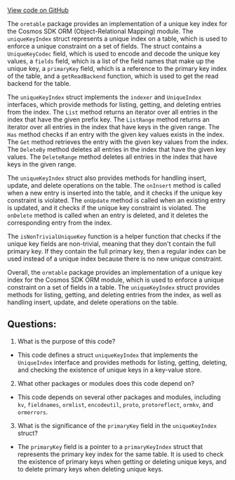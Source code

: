 [View code on GitHub](https://github.com/cosmos/cosmos-sdk.git/orm/model/ormtable/unique.go)

The `ormtable` package provides an implementation of a unique key index for the Cosmos SDK ORM (Object-Relational Mapping) module. The `uniqueKeyIndex` struct represents a unique index on a table, which is used to enforce a unique constraint on a set of fields. The struct contains a `UniqueKeyCodec` field, which is used to encode and decode the unique key values, a `fields` field, which is a list of the field names that make up the unique key, a `primaryKey` field, which is a reference to the primary key index of the table, and a `getReadBackend` function, which is used to get the read backend for the table.

The `uniqueKeyIndex` struct implements the `indexer` and `UniqueIndex` interfaces, which provide methods for listing, getting, and deleting entries from the index. The `List` method returns an iterator over all entries in the index that have the given prefix key. The `ListRange` method returns an iterator over all entries in the index that have keys in the given range. The `Has` method checks if an entry with the given key values exists in the index. The `Get` method retrieves the entry with the given key values from the index. The `DeleteBy` method deletes all entries in the index that have the given key values. The `DeleteRange` method deletes all entries in the index that have keys in the given range.

The `uniqueKeyIndex` struct also provides methods for handling insert, update, and delete operations on the table. The `onInsert` method is called when a new entry is inserted into the table, and it checks if the unique key constraint is violated. The `onUpdate` method is called when an existing entry is updated, and it checks if the unique key constraint is violated. The `onDelete` method is called when an entry is deleted, and it deletes the corresponding entry from the index.

The `isNonTrivialUniqueKey` function is a helper function that checks if the unique key fields are non-trivial, meaning that they don't contain the full primary key. If they contain the full primary key, then a regular index can be used instead of a unique index because there is no new unique constraint.

Overall, the `ormtable` package provides an implementation of a unique key index for the Cosmos SDK ORM module, which is used to enforce a unique constraint on a set of fields in a table. The `uniqueKeyIndex` struct provides methods for listing, getting, and deleting entries from the index, as well as handling insert, update, and delete operations on the table.
## Questions: 
 1. What is the purpose of this code?
- This code defines a struct `uniqueKeyIndex` that implements the `UniqueIndex` interface and provides methods for listing, getting, deleting, and checking the existence of unique keys in a key-value store.

2. What other packages or modules does this code depend on?
- This code depends on several other packages and modules, including `kv`, `fieldnames`, `ormlist`, `encodeutil`, `proto`, `protoreflect`, `ormkv`, and `ormerrors`.

3. What is the significance of the `primaryKey` field in the `uniqueKeyIndex` struct?
- The `primaryKey` field is a pointer to a `primaryKeyIndex` struct that represents the primary key index for the same table. It is used to check the existence of primary keys when getting or deleting unique keys, and to delete primary keys when deleting unique keys.